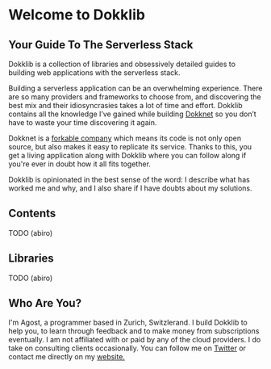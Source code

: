 # Welcome to Dokklib

## Your Guide To The Serverless Stack

Dokklib is a collection of libraries and obsessively detailed guides to building web applications with the serverless stack.

Building a serverless application can be an overwhelming experience. There are so many providers and frameworks to choose from, and discovering the best mix and their idiosyncrasies takes a lot of time and effort. Dokklib contains all the knowledge I’ve gained while building [Dokknet](https://dokknet.com) so you don’t have to waste your time discovering it again.

Dokknet is a [forkable company](https://blog.agostbiro.com/2020/01/a-forkable-company/) which means its code is not only open source, but also makes it easy to replicate its service. Thanks to this, you get a living application along with Dokklib where you can follow along if you're ever in doubt how it all fits together.

Dokklib is opinionated in the best sense of the word: I describe what has worked me and why, and I also share if I have doubts about my solutions.

## Contents

TODO (abiro)

## Libraries

TODO (abiro)

## Who Are You?

I'm Agost, a programmer based in Zurich, Switzlerand. 
I build Dokklib to help you, to learn through feedback and to make money from subscriptions eventually. 
I am not affiliated with or paid by any of the cloud providers. 
I do take on consulting clients occasionally. 
You can follow me on [Twitter](https://twitter.com/agostbiro) or contact me directly on my [website.](https://www.agostbiro.com/#contact)

